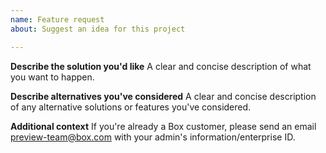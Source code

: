 ```yaml
---
name: Feature request
about: Suggest an idea for this project

---
```


**Describe the solution you'd like**
A clear and concise description of what you want to happen.

**Describe alternatives you've considered**
A clear and concise description of any alternative solutions or features you've considered.

**Additional context**
If you're already a Box customer, please send an email preview-team@box.com with your admin's information/enterprise ID.
